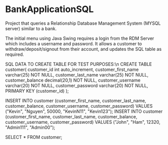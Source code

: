 # BankApplicationSQL

Project that queries a Relationship Database Management System (MYSQL server) similar to a bank.

The initial menu using Java Swing requires a login from the RDM Server which includes a username and password. 
It allows a customer to withdraw/deposit/signout from their account, and updates the SQL table as required.


SQL DATA TO CREATE TABLE FOR TEST PURPOSES:\n
CREATE TABLE customer(
customer_id int auto_increment,
customer_first_name varchar(25) NOT NULL,
customer_last_name varchar(25) NOT NULL,
customer_balance decimal(20,1) NOT NULL,
customer_username varchar(20) NOT NULL,
customer_password varchar(20) NOT NULL,
PRIMARY KEY (customer_id)
);

INSERT INTO customer (customer_first_name, customer_last_name, customer_balance, customer_username, customer_password) VALUES ("Kevin", "Nguyen", 50000, "KevinN11", "Kevin123");
INSERT INTO customer (customer_first_name, customer_last_name, customer_balance, customer_username, customer_password) VALUES ("John", "Ham", 12320, "Admin111", "Admin00");

SELECT * FROM customer;
